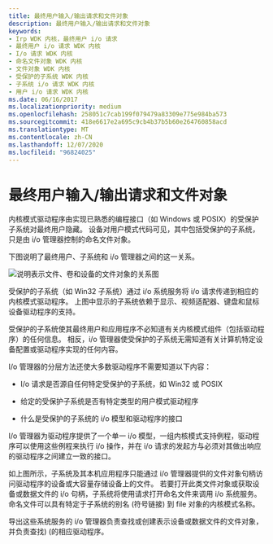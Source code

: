 ```yaml
---
title: 最终用户输入/输出请求和文件对象
description: 最终用户输入/输出请求和文件对象
keywords:
- Irp WDK 内核，最终用户 i/o 请求
- 最终用户 i/o 请求 WDK 内核
- I/o 请求 WDK 内核
- 命名文件对象 WDK 内核
- 文件对象 WDK 内核
- 受保护的子系统 WDK 内核
- 子系统 i/o 请求 WDK 内核
- 用户 i/o 请求 WDK 内核
ms.date: 06/16/2017
ms.localizationpriority: medium
ms.openlocfilehash: 258051c7cab199f079479a83309e775e984ba573
ms.sourcegitcommit: 418e6617e2a695c9cb4b37b5b60e264760858acd
ms.translationtype: MT
ms.contentlocale: zh-CN
ms.lasthandoff: 12/07/2020
ms.locfileid: "96824025"
---
```

# <a name="end-user-io-requests-and-file-objects"></a>最终用户输入/输出请求和文件对象





内核模式驱动程序由实现已熟悉的编程接口（如 Windows 或 POSIX）的受保护子系统对最终用户隐藏。 设备对用户模式代码可见，其中包括受保护的子系统，只是由 i/o 管理器控制的命名文件对象。

下图说明了最终用户、子系统和 i/o 管理器之间的这一关系。

![说明表示文件、卷和设备的文件对象的关系图](images/2grsover.png)

受保护的子系统（如 Win32 子系统）通过 i/o 系统服务将 i/o 请求传递到相应的内核模式驱动程序。 上图中显示的子系统依赖于显示、视频适配器、键盘和鼠标设备驱动程序的支持。

受保护的子系统使其最终用户和应用程序不必知道有关内核模式组件（包括驱动程序）的任何信息。 相反，i/o 管理器使受保护的子系统无需知道有关计算机特定设备配置或驱动程序实现的任何内容。

I/o 管理器的分层方法还使大多数驱动程序不需要知道以下内容：

-   I/o 请求是否源自任何特定受保护的子系统，如 Win32 或 POSIX

-   给定的受保护子系统是否有特定类型的用户模式驱动程序

-   什么是受保护的子系统的 i/o 模型和驱动程序的接口

I/o 管理器为驱动程序提供了一个单一 i/o 模型，一组内核模式支持例程，驱动程序可以使用这些例程来执行 i/o 操作，并在 i/o 请求的发起方与必须对其做出响应的驱动程序之间建立一致的接口。

如上图所示，子系统及其本机应用程序只能通过 i/o 管理器提供的文件对象句柄访问驱动程序的设备或大容量存储设备上的文件。 若要打开此类文件对象或获取设备或数据文件的 i/o 句柄，子系统将使用请求打开命名文件来调用 i/o 系统服务。 命名文件可以具有特定于子系统的别名 (符号链接) 到 file 对象的内核模式名称。

导出这些系统服务的 i/o 管理器负责查找或创建表示设备或数据文件的文件对象，并负责查找)  (的相应驱动程序。

 

 




